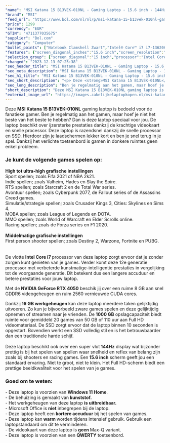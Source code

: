 ```yaml
---
"name": "MSI Katana 15 B13VEK-010NL - Gaming Laptop - 15.6 inch - 144Hz"
"brand": "MSI"
"feed_url": "https://www.bol.com/nl/nl/p/msi-katana-15-b13vek-010nl-gaming-laptop-15-6-inch-144hz/9300000141839371"
"price": 1299
"currency": "EUR"
"GTIN": "4711377035675"
"supplier": "Bol.com"
"category": "Computer"
"bullet_points": ["Notebook Clamshell Zwart","Intel® Core™ i7 i7-13620H","39,6 cm (15.6\") Full HD 1920 x 1080 Pixels","16 GB DDR5-SDRAM 4800 MHz 2 x 8 GB","1 TB SSD","NVIDIA GeForce RTX 4050 8 GB Intel® UHD Graphics","Wi-Fi 6 (802.11ax) Bluetooth 5.2","53,5 Wh 240 W","Windows 11 Home"]
"features": {"screen_diagonal_inches":"15.6 inch","screen_resolution":"1920 x 1080 Pixels","processor_family":"Intel® Core™ i7","memory_size":"16 GB","memory_type":"DDR5-SDRAM","total_storage_space":"1 TB","graphics_card":"NVIDIA GeForce RTX 4050","graphics_memory_size":"8 GB","operating_system":"Windows 11 Home","battery_capacity":"53,5 Wh","width":"359 mm","depth":"259 mm","height":"24,9 mm","weight":"2,25 kg","purpose_laptop":"Gaming"}
"selection_group": {"screen_diagonal":"15 inch","processor":"Intel Core i7","changed_price_past_3_days":false,"product_family":"Katana"}
"changed": "2023-12-13 07:25:38"
"seo_header_title": "MSI Katana 15 B13VEK-010NL - Gaming Laptop - 15.6 inch - 144Hz"
"seo_meta_description": "MSI Katana 15 B13VEK-010NL - Gaming Laptop - 15.6 inch - 144Hz"
"seo_h1_title": "MSI Katana 15 B13VEK-010NL - Gaming Laptop - 15.6 inch - 144Hz"
"seo_short_description": "<p> Deze <strong>MSI Katana 15 B13VEK-010NL</strong> gaming laptop is bedoeld voor de fanatieke gamer."
"seo_long_description": "Ben je regelmatig aan het gamen, maar hoef je niet het beste van het beste te hebben? Dan is deze laptop speciaal voor jou. De laptop beschikt over ijzersterke prestaties dankzij de krachtige videokaart en snelle processor. Deze laptop is razendsnel dankzij de snelle processor en SSD. Hierdoor zijn je laadschermen lekker kort en ben je snel terug in je spel. Dankzij het verlichte toetsenbord is gamen in donkere ruimtes geen enkel probleem. </p> <h3>Je kunt de volgende games spelen op:</h3> <p> <strong>High tot ultra-high grafische instellingen</strong><br />Sport spellen; zoals Fifa 2021 of NBA 2k21. <br />Indie spellen; zoals Valheim, Hades en Slay the Spire. <br />RTS spellen; zoals Starcraft 2 en de Total War series. <br />Avontuur spellen; zoals Cyberpunk 2077, de Fallout series of de Assassins Creed games. <br />Simulatie/strategie spellen; zoals Crusader Kings 3, Cities: Skylines en Sims 4. <br />MOBA spellen; zoals League of Legends en DOTA. <br />MMO spellen; zoals World of Warcraft en Elder Scrolls online. <br />Racing spellen; zoals de Forza series en F1 2020. <br /><br /><strong>Middelmatige grafische instellingen</strong><br />First person shooter spellen; zoals Destiny 2, Warzone, Fortnite en PUBG. <br /><br /><br />De vlotte <strong>Intel Core i7 </strong>processor van deze laptop zorgt ervoor dat je zonder zorgen kunt genieten van je games. Verder komt deze 12e generatie processor met verbeterde kunstmatige-intelligentie prestaties in vergelijking tot de voorgaande generatie. Dit betekent dus een langere accuduur en betere prestaties voor jouw laptop. </p> <p> Met de<strong> NVIDIA GeForce RTX 4050</strong> beschik jij over een ruime 8 GB aan snel GDDR6 videogeheugen en ruim 2560 vernieuwde CUDA cores. </p> <p> Dankzij<strong> 16 GB werkgeheugen </strong>kan deze laptop meerdere taken gelijktijdig uitvoeren. Zo kun je bijvoorbeeld zware games spelen en deze gelijktijdig opnemen of streamen naar je vrienden. De <strong>1000 GB</strong> opslagcapaciteit biedt ruimte voor gemiddeld 20 games van 50 GB of 110 uur aan Full HD videomateriaal. De SSD zorgt ervoor dat de laptop binnen 10 seconden is opgestart. Bovendien werkt een SSD volledig stil en is het betrouwbaarder dan een traditionele harde schijf. <br /><br />Deze laptop beschikt ook over een super vlot<strong> 144Hz</strong> display wat bijzonder prettig is bij het spelen van spellen waar snelheid en reflex van belang zijn zoals bij shooters en racing games. Een<strong> 15. 6 inch</strong> scherm geeft jou een standaard ervaring. Niet te groot, niet te klein. Het Full HD-scherm biedt een prettige beeldkwaliteit voor het spelen van je games. </p> <h3>Goed om te weten:</h3> <p> - Deze laptop is voorzien van <strong>Windows 11 Home</strong>. <br />- De behuizing is gemaakt van<strong> kunststof. </strong><br />- Het werkgeheugen van deze laptop <strong>is uitbreidbaar. </strong><br />- Microsoft Office is <strong>niet</strong> inbegrepen bij de laptop. <br />- Deze laptop heeft een <strong>kortere accuduur</strong> bij het spelen van games. <br />- Deze laptop kan<strong> warm </strong>worden tijdens intensief gebruik. Gebruik een laptopstandaard om dit te verminderen. <br />- De videokaart van deze laptop is <strong>geen </strong>Max-Q variant. <br />- Deze laptop is voorzien van een <strong>QWERTY</strong> toetsenbord. </p>"
"short_description": "Deze MSI Katana 15 B13VEK-010NL gaming laptop is bedoeld voor de fanatieke gamer. Ben je regelmatig aan het gamen, maar hoef je niet het beste van het beste te hebben? Dan is deze laptop speciaal voor jou. De laptop beschikt over ijzersterke prestaties dankzij de krachtige videokaart en snelle processor. Deze laptop is razendsnel dankzij de snelle processor en SSD. Hierdoor zijn je laadschermen lekker kort en ben je snel terug in je spel. Dankzij het verlichte toetsenbord is gamen in donkere ruimtes geen enkel probleem. Je kunt de volgende games spelen op: High tot ultra-high grafische instellingen Sport spellen; zoals Fifa 2021 of NBA 2k21. Indie spellen; zoals Valheim, Hades en Slay the Spire. RTS spellen; zoals Starcraft 2 en de Total War series. Avontuur spellen; zoals Cyberpunk 2077, de Fallout series of de Assassins Creed games. Simulatie/strategie spellen; zoals Crusader Kings 3, Cities: Skylines en Sims 4. MOBA spellen; zoals League of Legends en DOTA. MMO spellen; zoals World of Warcraft en Elder Scrolls online. Racing spellen; zoals de Forza series en F1 2020. Middelmatige grafische instellingen First person shooter spellen; zoals Destiny 2, Warzone, Fortnite en PUBG. De vlotte Intel Core i7 processor van deze laptop zorgt ervoor dat je zonder zorgen kunt genieten van je games. Verder komt deze 12e generatie processor met verbeterde kunstmatige-intelligentie prestaties in vergelijking tot de voorgaande generatie. Dit betekent dus een langere accuduur en betere prestaties voor jouw laptop. Met de NVIDIA GeForce RTX 4050 beschik jij over een ruime 8 GB aan snel GDDR6 videogeheugen en ruim 2560 vernieuwde CUDA cores. Dankzij 16 GB werkgeheugen kan deze laptop meerdere taken gelijktijdig uitvoeren. Zo kun je bijvoorbeeld zware games spelen en deze gelijktijdig opnemen of streamen naar je vrienden. De 1000 GB opslagcapaciteit biedt ruimte voor gemiddeld 20 games van 50 GB of 110 uur aan Full HD videomateriaal. De SSD zorgt ervoor dat de laptop binnen 10 seconden is opgestart. Bovendien werkt een SSD volledig stil en is het betrouwbaarder dan een traditionele harde schijf. Deze laptop beschikt ook over een super vlot 144Hz display wat bijzonder prettig is bij het spelen van spellen waar snelheid en reflex van belang zijn zoals bij shooters en racing games. Een 15.6 inch scherm geeft jou een standaard ervaring. Niet te groot, niet te klein. Het Full HD-scherm biedt een prettige beeldkwaliteit voor het spelen van je games. Goed om te weten: - Deze laptop is voorzien van Windows 11 Home. - De behuizing is gemaakt van kunststof. - Het werkgeheugen van deze laptop is uitbreidbaar. - Microsoft Office is niet inbegrepen bij de laptop. - Deze laptop heeft een kortere accuduur bij het spelen van games. - Deze laptop kan warm worden tijdens intensief gebruik. Gebruik een laptopstandaard om dit te verminderen. - De videokaart van deze laptop is geen Max-Q variant. - Deze laptop is voorzien van een QWERTY toetsenbord."
"external_image_url": "https://images.zakelijkelaptopkopen.nl/msi-katana-15-b13vek-010nl-gaming-laptop-15-6-inch-144hz.webp"
---
```


<p> Deze <strong>MSI Katana 15 B13VEK-010NL</strong> gaming laptop is bedoeld voor de fanatieke gamer. Ben je regelmatig aan het gamen, maar hoef je niet het beste van het beste te hebben? Dan is deze laptop speciaal voor jou. De laptop beschikt over ijzersterke prestaties dankzij de krachtige videokaart en snelle processor. Deze laptop is razendsnel dankzij de snelle processor en SSD. Hierdoor zijn je laadschermen lekker kort en ben je snel terug in je spel. Dankzij het verlichte toetsenbord is gamen in donkere ruimtes geen enkel probleem. </p> <h3>Je kunt de volgende games spelen op:</h3> <p> <strong>High tot ultra-high grafische instellingen</strong><br />Sport spellen; zoals Fifa 2021 of NBA 2k21.<br />Indie spellen; zoals Valheim, Hades en Slay the Spire.<br />RTS spellen; zoals Starcraft 2 en de Total War series.<br />Avontuur spellen; zoals Cyberpunk 2077, de Fallout series of de Assassins Creed games.<br />Simulatie/strategie spellen; zoals Crusader Kings 3, Cities: Skylines en Sims 4.<br />MOBA spellen; zoals League of Legends en DOTA.<br />MMO spellen; zoals World of Warcraft en Elder Scrolls online.<br />Racing spellen; zoals de Forza series en F1 2020.<br /><br /><strong>Middelmatige grafische instellingen</strong><br />First person shooter spellen; zoals Destiny 2, Warzone, Fortnite en PUBG.<br /><br /><br />De vlotte <strong>Intel Core i7 </strong>processor van deze laptop zorgt ervoor dat je zonder zorgen kunt genieten van je games. Verder komt deze 12e generatie processor met verbeterde kunstmatige-intelligentie prestaties in vergelijking tot de voorgaande generatie. Dit betekent dus een langere accuduur en betere prestaties voor jouw laptop. </p> <p> Met de<strong> NVIDIA GeForce RTX 4050</strong> beschik jij over een ruime 8 GB aan snel GDDR6 videogeheugen en ruim 2560 vernieuwde CUDA cores. </p> <p> Dankzij<strong> 16 GB werkgeheugen </strong>kan deze laptop meerdere taken gelijktijdig uitvoeren. Zo kun je bijvoorbeeld zware games spelen en deze gelijktijdig opnemen of streamen naar je vrienden. De <strong>1000 GB</strong> opslagcapaciteit biedt ruimte voor gemiddeld 20 games van 50 GB of 110 uur aan Full HD videomateriaal. De SSD zorgt ervoor dat de laptop binnen 10 seconden is opgestart. Bovendien werkt een SSD volledig stil en is het betrouwbaarder dan een traditionele harde schijf.<br /><br />Deze laptop beschikt ook over een super vlot<strong> 144Hz</strong> display wat bijzonder prettig is bij het spelen van spellen waar snelheid en reflex van belang zijn zoals bij shooters en racing games. Een<strong> 15.6 inch</strong> scherm geeft jou een standaard ervaring. Niet te groot, niet te klein. Het Full HD-scherm biedt een prettige beeldkwaliteit voor het spelen van je games. </p> <h3>Goed om te weten:</h3> <p> - Deze laptop is voorzien van <strong>Windows 11 Home</strong>.<br />- De behuizing is gemaakt van<strong> kunststof.</strong><br />- Het werkgeheugen van deze laptop <strong>is uitbreidbaar.</strong><br />- Microsoft Office is <strong>niet</strong> inbegrepen bij de laptop.<br />- Deze laptop heeft een <strong>kortere accuduur</strong> bij het spelen van games.<br />- Deze laptop kan<strong> warm </strong>worden tijdens intensief gebruik. Gebruik een laptopstandaard om dit te verminderen.<br />- De videokaart van deze laptop is <strong>geen </strong>Max-Q variant.<br />- Deze laptop is voorzien van een <strong>QWERTY</strong> toetsenbord. </p>